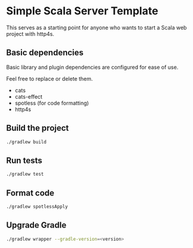 # Simple Scala Server Template
This serves as a starting point for anyone who wants to start a Scala web project with http4s.

## Basic dependencies
Basic library and plugin dependencies are configured for ease of use.

Feel free to replace or delete them.

- cats
- cats-effect
- spotless (for code formatting)
- http4s

## Build the project
```sh
./gradlew build
```

## Run tests
```sh
./gradlew test
```

## Format code
```sh
./gradlew spotlessApply
```

## Upgrade Gradle
```sh
./gradlew wrapper --gradle-version=<version>
```
